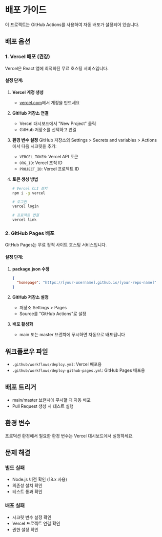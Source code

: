 # 배포 가이드

이 프로젝트는 GitHub Actions를 사용하여 자동 배포가 설정되어 있습니다.

## 배포 옵션

### 1. Vercel 배포 (권장)

Vercel은 React 앱에 최적화된 무료 호스팅 서비스입니다.

#### 설정 단계:

1. **Vercel 계정 생성**
   - [vercel.com](https://vercel.com)에서 계정을 만드세요

2. **GitHub 저장소 연결**
   - Vercel 대시보드에서 "New Project" 클릭
   - GitHub 저장소를 선택하고 연결

3. **환경 변수 설정**
   GitHub 저장소의 Settings > Secrets and variables > Actions에서 다음 시크릿을 추가:
   - `VERCEL_TOKEN`: Vercel API 토큰
   - `ORG_ID`: Vercel 조직 ID
   - `PROJECT_ID`: Vercel 프로젝트 ID

4. **토큰 생성 방법**
   ```bash
   # Vercel CLI 설치
   npm i -g vercel
   
   # 로그인
   vercel login
   
   # 프로젝트 연결
   vercel link
   ```

### 2. GitHub Pages 배포

GitHub Pages는 무료 정적 사이트 호스팅 서비스입니다.

#### 설정 단계:

1. **package.json 수정**
   ```json
   {
     "homepage": "https://[your-username].github.io/[your-repo-name]"
   }
   ```

2. **GitHub 저장소 설정**
   - 저장소 Settings > Pages
   - Source를 "GitHub Actions"로 설정

3. **배포 활성화**
   - main 또는 master 브랜치에 푸시하면 자동으로 배포됩니다

## 워크플로우 파일

- `.github/workflows/deploy.yml`: Vercel 배포용
- `.github/workflows/deploy-github-pages.yml`: GitHub Pages 배포용

## 배포 트리거

- main/master 브랜치에 푸시할 때 자동 배포
- Pull Request 생성 시 테스트 실행

## 환경 변수

프로덕션 환경에서 필요한 환경 변수는 Vercel 대시보드에서 설정하세요.

## 문제 해결

### 빌드 실패
- Node.js 버전 확인 (18.x 사용)
- 의존성 설치 확인
- 테스트 통과 확인

### 배포 실패
- 시크릿 변수 설정 확인
- Vercel 프로젝트 연결 확인
- 권한 설정 확인 